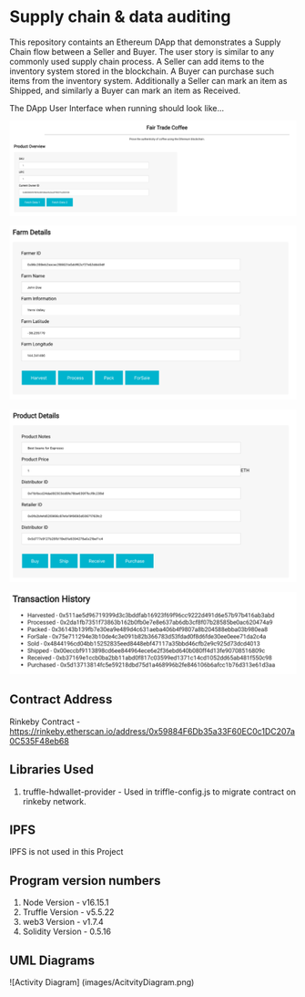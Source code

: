 # Supply chain & data auditing

This repository containts an Ethereum DApp that demonstrates a Supply Chain flow between a Seller and Buyer. The user story is similar to any commonly used supply chain process. A Seller can add items to the inventory system stored in the blockchain. A Buyer can purchase such items from the inventory system. Additionally a Seller can mark an item as Shipped, and similarly a Buyer can mark an item as Received.

The DApp User Interface when running should look like...

![truffle test](images/ftc_product_overview.png)

![truffle test](images/ftc_farm_details.png)

![truffle test](images/ftc_product_details.png)

![truffle test](images/ftc_transaction_history.png)

## Contract Address

Rinkeby Contract - https://rinkeby.etherscan.io/address/0x59884F6Db35a33F60EC0c1DC207a0C535F48eb68

## Libraries Used

1. truffle-hdwallet-provider - Used in triffle-config.js to migrate contract on rinkeby network.

## IPFS

IPFS is not used in this Project

## Program version numbers

1. Node Version - v16.15.1
2. Truffle Version - v5.5.22
3. web3 Version - v1.7.4
4. Solidity Version - 0.5.16

## UML Diagrams

![Activity Diagram] (images/AcitvityDiagram.png)